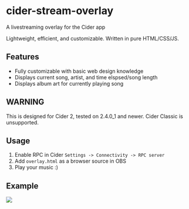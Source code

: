 # cider-stream-overlay
A livestreaming overlay for the Cider app

Lightweight, efficient, and customizable. Written in pure HTML/CSS/JS.

## Features
* Fully customizable with basic web design knowledge
* Displays current song, artist, and time elspsed/song length
* Displays album art for currently playing song

## WARNING
This is designed for Cider 2, tested on 2.4.0_1 and newer. Cider Classic is unsupported.

## Usage
1) Enable RPC in Cider `Settings -> Connectivity -> RPC server`
2) Add `overlay.html` as a browser source in OBS
3) Play your music :)

## Example
![](https://i.imgur.com/oMgKvDV.png)
